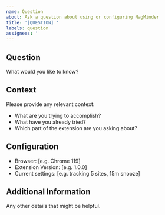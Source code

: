 ```yaml
---
name: Question
about: Ask a question about using or configuring NagMinder
title: '[QUESTION] '
labels: question
assignees: ''
---
```


## Question
What would you like to know?

## Context
Please provide any relevant context:
- What are you trying to accomplish?
- What have you already tried?
- Which part of the extension are you asking about?

## Configuration
- Browser: [e.g. Chrome 119]
- Extension Version: [e.g. 1.0.0]
- Current settings: [e.g. tracking 5 sites, 15m snooze]

## Additional Information
Any other details that might be helpful.
